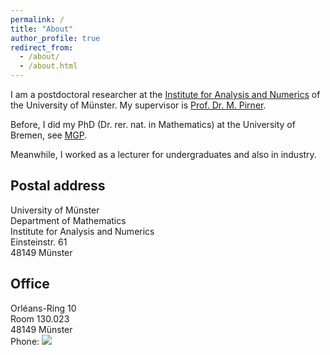 ```yaml
---
permalink: /
title: "About"
author_profile: true
redirect_from: 
  - /about/
  - /about.html
---
```

I am a postdoctoral researcher at the [Institute for Analysis and Numerics](https://www.uni-muenster.de/AMM/en/index.shtml) of the University of Münster. My supervisor is [Prof. Dr. M. Pirner](https://www.uni-muenster.de/AMM/en/Pirner/index.shtml).

Before, I did my PhD (Dr. rer. nat. in Mathematics) at the University of Bremen, see [MGP](https://www.mathgenealogy.org/id.php?id=277103).

Meanwhile, I worked as a lecturer for undergraduates and also in industry.
<!-- <h2 id="postal">Postal address</h2> -->
## Postal address
University of Münster<br>
Department of Mathematics<br>
Institute for Analysis and Numerics<br>
Einsteinstr. 61<br>
48149 Münster

<!-- <h2 id="office">Office</h2> -->
## Office
Orléans-Ring 10<br>
Room 130.023<br>
48149 Münster<br>
Phone: <img src='https://MailPNG.de?string=04240952139&size=5'>








 

